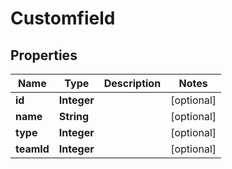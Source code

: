 
# Customfield

## Properties
Name | Type | Description | Notes
------------ | ------------- | ------------- | -------------
**id** | **Integer** |  |  [optional]
**name** | **String** |  |  [optional]
**type** | **Integer** |  |  [optional]
**teamId** | **Integer** |  |  [optional]



